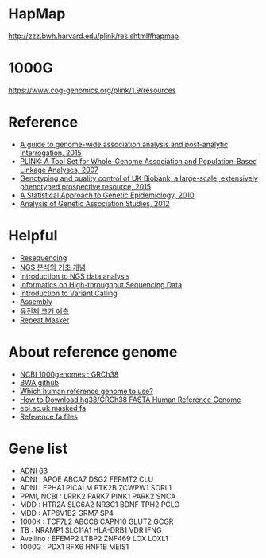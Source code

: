 # HapMap
<http://zzz.bwh.harvard.edu/plink/res.shtml#hapmap>

# 1000G
<https://www.cog-genomics.org/plink/1.9/resources>

# Reference
- [A guide to genome-wide association analysis and post-analytic interrogation, 2015](https://www.ncbi.nlm.nih.gov/pmc/articles/PMC5019244/pdf/SIM-34-3769.pdf)
- [PLINK: A Tool Set for Whole-Genome Association and Population-Based Linkage Analyses, 2007](https://www.ncbi.nlm.nih.gov/pmc/articles/PMC1950838/pdf/AJHGv81p559.pdf)
- [Genotyping	and	quality	control	of UK Biobank, a large-scale,	extensively phenotyped prospective resource, 2015](https://biobank.ctsu.ox.ac.uk/crystal/crystal/docs/genotyping_qc.pdf)
- [A Statistical Approach to Genetic Epidemiology, 2010](https://onlinelibrary.wiley.com/doi/book/10.1002/9783527633654)
- [Analysis of Genetic Association Studies, 2012](https://www.springer.com/gp/book/9781461422440)

# Helpful
- [Resequencing](https://tgc.net.technion.ac.il/services/bioinformatics/resequencing/)
- [NGS 분석의 기초 개념](https://3months.tistory.com/172?category=752997)
- [Introduction to NGS data analysis](https://genestack-user-tutorials.readthedocs.io/guide/intro-to-ngs.html)
- [Informatics on High-throughput Sequencing Data](https://bioinformatics.ca/workshops/2016-informatics-high-throughput-sequencing-data/)
- [Introduction to Variant Calling](https://www.bioconductor.org/help/course-materials/2014/CSAMA2014/3_Wednesday/lectures/VariantCallingLecture.pdf)
- [Assembly](http://www.incodom.kr/Assembly)
- [유전체 크기 예측](http://www.incodom.kr/%EC%9C%A0%EC%A0%84%EC%B2%B4/%EC%9C%A0%EC%A0%84%EC%B2%B4_%ED%81%AC%EA%B8%B0_%EC%98%88%EC%B8%A1)
- [Repeat Masker](http://www.incodom.kr/RepeatMasker)

# About reference genome

- [NCBI 1000genomes : GRCh38](https://ftp.ncbi.nlm.nih.gov/1000genomes/ftp/technical/reference/GRCh38_reference_genome/)
- [BWA github](https://github.com/lh3/bwa/blob/master/bwakit/run-gen-ref)
- [Which human reference genome to use?](http://lh3.github.io/2017/11/13/which-human-reference-genome-to-use)
- [How to Download hg38/GRCh38 FASTA Human Reference Genome](https://www.gungorbudak.com/blog/2018/05/16/how-to-download-hg38-grch38-fasta-human-reference-genome/)
- [ebi.ac.uk masked fa](http://ftp.1000genomes.ebi.ac.uk/vol1/ftp/data_collections/1000_genomes_project/working/20160622_genome_mask_GRCh38/)
- [Reference fa files](http://hgdownload.soe.ucsc.edu/goldenPath/hg38/bigZips/)


# Gene list

- [ADNI 63](./data/ADNI_genes.txt)
- ADNI : APOE ABCA7 DSG2 FERMT2 CLU
- ADNI : EPHA1 PICALM PTK2B ZCWPW1 SORL1
- PPMI, NCBI : LRRK2 PARK7 PINK1 PARK2 SNCA
- MDD : HTR2A SLC6A2 NR3C1 BDNF TPH2 PCLO
- MDD : ATP6V1B2 GRM7 SP4
- 1000K : TCF7L2 ABCC8 CAPN10 GLUT2 GCGR
- TB : NRAMP1 SLC11A1 HLA-DRB1 VDR IFNG
- Avellino : EFEMP2 LTBP2 ZNF469 LOX LOXL1
- 1000G : PDX1 RFX6 HNF1B MEIS1
